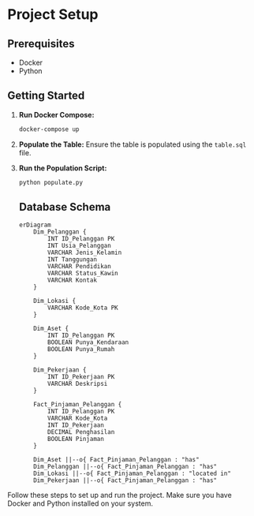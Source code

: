 # Project Setup

## Prerequisites

- Docker
- Python

## Getting Started

1. **Run Docker Compose:**

   ```sh
   docker-compose up
   ```

2. **Populate the Table:**
   Ensure the table is populated using the `table.sql` file.

3. **Run the Population Script:**

   ```sh
   python populate.py
   ```

   ## Database Schema

   ```mermaid
   erDiagram
       Dim_Pelanggan {
           INT ID_Pelanggan PK
           INT Usia_Pelanggan
           VARCHAR Jenis_Kelamin
           INT Tanggungan
           VARCHAR Pendidikan
           VARCHAR Status_Kawin
           VARCHAR Kontak
       }

       Dim_Lokasi {
           VARCHAR Kode_Kota PK
       }

       Dim_Aset {
           INT ID_Pelanggan PK
           BOOLEAN Punya_Kendaraan
           BOOLEAN Punya_Rumah
       }

       Dim_Pekerjaan {
           INT ID_Pekerjaan PK
           VARCHAR Deskripsi
       }

       Fact_Pinjaman_Pelanggan {
           INT ID_Pelanggan PK
           VARCHAR Kode_Kota
           INT ID_Pekerjaan
           DECIMAL Penghasilan
           BOOLEAN Pinjaman
       }

       Dim_Aset ||--o{ Fact_Pinjaman_Pelanggan : "has"
       Dim_Pelanggan ||--o{ Fact_Pinjaman_Pelanggan : "has"
       Dim_Lokasi ||--o{ Fact_Pinjaman_Pelanggan : "located in"
       Dim_Pekerjaan ||--o{ Fact_Pinjaman_Pelanggan : "has"
   ```

Follow these steps to set up and run the project. Make sure you have Docker and Python installed on your system.
